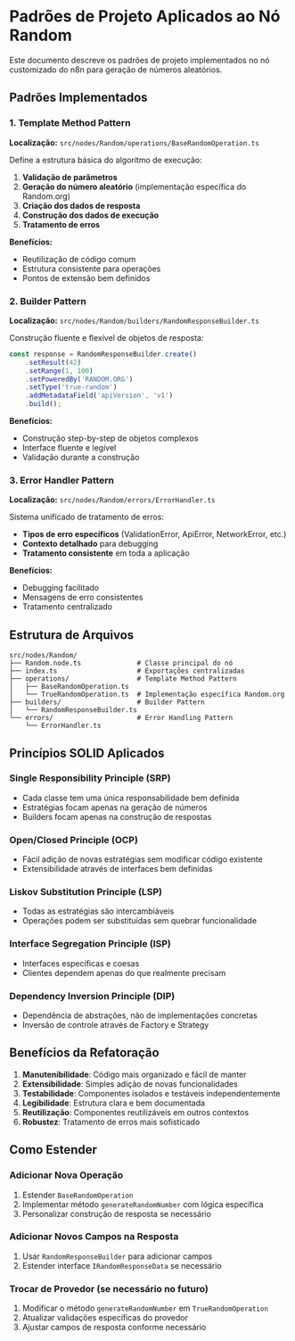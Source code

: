 # Padrões de Projeto Aplicados ao Nó Random

Este documento descreve os padrões de projeto implementados no nó customizado do n8n para geração de números aleatórios.

## Padrões Implementados

### 1. Template Method Pattern
**Localização:** `src/nodes/Random/operations/BaseRandomOperation.ts`

Define a estrutura básica do algoritmo de execução:

1. **Validação de parâmetros**
2. **Geração do número aleatório** (implementação específica do Random.org)
3. **Criação dos dados de resposta**
4. **Construção dos dados de execução**
5. **Tratamento de erros**

**Benefícios:**
- Reutilização de código comum
- Estrutura consistente para operações
- Pontos de extensão bem definidos

### 2. Builder Pattern
**Localização:** `src/nodes/Random/builders/RandomResponseBuilder.ts`

Construção fluente e flexível de objetos de resposta:

```typescript
const response = RandomResponseBuilder.create()
    .setResult(42)
    .setRange(1, 100)
    .setPoweredBy('RANDOM.ORG')
    .setType('true-random')
    .addMetadataField('apiVersion', 'v1')
    .build();
```

**Benefícios:**
- Construção step-by-step de objetos complexos
- Interface fluente e legível
- Validação durante a construção

### 3. Error Handler Pattern
**Localização:** `src/nodes/Random/errors/ErrorHandler.ts`

Sistema unificado de tratamento de erros:

- **Tipos de erro específicos** (ValidationError, ApiError, NetworkError, etc.)
- **Contexto detalhado** para debugging
- **Tratamento consistente** em toda a aplicação

**Benefícios:**
- Debugging facilitado
- Mensagens de erro consistentes
- Tratamento centralizado

## Estrutura de Arquivos

```
src/nodes/Random/
├── Random.node.ts              # Classe principal do nó
├── index.ts                    # Exportações centralizadas
├── operations/                 # Template Method Pattern
│   ├── BaseRandomOperation.ts
│   └── TrueRandomOperation.ts  # Implementação específica Random.org
├── builders/                   # Builder Pattern
│   └── RandomResponseBuilder.ts
└── errors/                     # Error Handling Pattern
    └── ErrorHandler.ts
```

## Princípios SOLID Aplicados

### Single Responsibility Principle (SRP)
- Cada classe tem uma única responsabilidade bem definida
- Estratégias focam apenas na geração de números
- Builders focam apenas na construção de respostas

### Open/Closed Principle (OCP)
- Fácil adição de novas estratégias sem modificar código existente
- Extensibilidade através de interfaces bem definidas

### Liskov Substitution Principle (LSP)
- Todas as estratégias são intercambiáveis
- Operações podem ser substituídas sem quebrar funcionalidade

### Interface Segregation Principle (ISP)
- Interfaces específicas e coesas
- Clientes dependem apenas do que realmente precisam

### Dependency Inversion Principle (DIP)
- Dependência de abstrações, não de implementações concretas
- Inversão de controle através de Factory e Strategy

## Benefícios da Refatoração

1. **Manutenibilidade**: Código mais organizado e fácil de manter
2. **Extensibilidade**: Simples adição de novas funcionalidades
3. **Testabilidade**: Componentes isolados e testáveis independentemente
4. **Legibilidade**: Estrutura clara e bem documentada
5. **Reutilização**: Componentes reutilizáveis em outros contextos
6. **Robustez**: Tratamento de erros mais sofisticado

## Como Estender

### Adicionar Nova Operação
1. Estender `BaseRandomOperation`
2. Implementar método `generateRandomNumber` com lógica específica
3. Personalizar construção de resposta se necessário

### Adicionar Novos Campos na Resposta
1. Usar `RandomResponseBuilder` para adicionar campos
2. Estender interface `IRandomResponseData` se necessário

### Trocar de Provedor (se necessário no futuro)
1. Modificar o método `generateRandomNumber` em `TrueRandomOperation`
2. Atualizar validações específicas do provedor
3. Ajustar campos de resposta conforme necessário